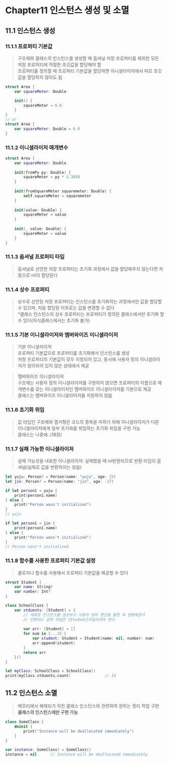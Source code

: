 # Chapter11 인스턴스 생성 및 소멸

## 11.1 인스턴스 생성

### 11.1.1 프로퍼티 기본값

> 구조체와 클래스의 인스턴스를 생성할 때 옵셔널 저장 프로퍼티를 제외한 모든 저장 프로퍼티에 적절한 초깃값을 할당해야 함  
> 프로퍼티를 정의할 때 프로퍼티 기본값을 할당하면 이니셜라이저에서 따로 초깃값을 할당하지 않아도 됨

~~~ swift
struct Area {
    var squareMeter: Double

    init() {
        squareMeter = 0.0
    }
}
// or
struct Area {
    var squareMeter: Double = 0.0
}
~~~

### 11.1.2 이니셜라이저 매개변수

~~~ swift
struct Area {
    var squareMeter: Double
    
    init(fromPy py: Double) {
        squareMeter = py * 3.3058
    }
    
    init(fromSquareMeter squaremeter: Double) {
        self.squareMeter = squaremeter
    }
    
    init(value: Double) {
        squareMeter = value
    }
    
    init(_ value: Double) {
        squareMeter = value
    }
}
~~~

### 11.1.3 옵셔널 프로퍼티 타입

> 옵셔널로 선언한 저장 프로퍼티는 초기화 과정에서 값을 할당해주지 않는다면 자동으로 nil이 할당된다

### 11.1.4 상수 프로퍼티

> 상수로 선언된 저장 프로퍼티는 인스턴스를 초기화하는 과정에서만 값을 할당할 수 있으며, 처음 할당된 이후로는 값을 변경할 수 없다  
> *클래스 인스턴스의 상수 프로퍼티는 프로퍼티가 정의된 클래스에서만 초기화 할 수 있다(자식클래스에서는 초기화 불가)

### 11.1.5 기본 이니셜라이저와 멤버와이즈 이니셜라이저

> 기본 이니셜라이저  
> 프로퍼티 기본값으로 프로퍼티를 초기화해서 인스턴스를 생성  
> 저장 프로퍼티의 기본값이 모두 지정되어 있고, 동시에 사용자 정의 이니셜라이저가 정의되어 있지 않은 상태에서 제공

> 멤버와이즈 이니셜라이저  
> 구조체는 사용자 정의 이니셜라이저를 구현하지 않으면 프로퍼티의 이름으로 매개변수를 갖는 이니셜라이저인 멤버와이즈 이니셜라이저를 기본으로 제공  
> 클래스는 멤버와이즈 이니셜라이저를 지원하지 않음

### 11.1.6 초기화 위임

> 값 타입인 구조체와 열거형은 코드의 중복을 피하기 위해 이니셜라이저가 다른 이니셜라이저에게 일부 초기화를 위임하는 초기화 위임을 구현 가능  
> 클래스는 나중에..(18장)

### 11.1.7 실패 가능한 이니셜라이저

> 실패 가능성을 내포한 이니셜라이저: 실패했을 때 nil반환되므로 반환 타입이 옵셔널(실제로 값을 반환하지는 않음)

~~~ swift
let yuju: Person? = Person(name: "yuju", age: 25)
let jin: Person? = Person(name: "jin", age: -27)

if let person1 = yuju {
    print(person1.name)
} else {
    print("Person wasn't initialized")
}
// yuju

if let person1 = jin {
    print(person1.name)
} else {
    print("Person wasn't initialized")
}
// Person wasn't initialized
~~~

### 11.1.8 함수를 사용한 프로퍼티 기본값 설정

> 클로저나 함수를 사용해서 프로퍼티 기본값을 제공할 수 있다

~~~ swift
struct Student {
    var name: String?
    var number: Int?
}

class SchoolClass {
    var stduents: [Student] = {
        // 새로운 인스턴스를 생성하고 사용자 정의 연산을 통한 후 반환해준다
        // 반환되는 값의 타입은 [Studnet]타입이어야 한다
        
        var arr: [Student] = []
        for num in 1...15 {
            var student: Student = Student(name: nil, number: num)
            arr.append(student)
        }
        return arr
    }()
}

let myClass: SchoolClass = SchoolClass()
print(myClass.stduents.count)               // 15
~~~

## 11.2 인스턴스 소멸

> 메모리에서 해제되기 직전 클래스 인스턴스와 관련하여 원하는 정리 작업 구현  
> **클래스의 인스턴스에만 구현 가능**

~~~ swift
class SomeClass {
    deinit {
        print("Instance will be deallocated immediately")
    }
}

var instance: SomeClass? = SomeClass()
instance = nil      // Instance will be deallocated immediately
~~~

